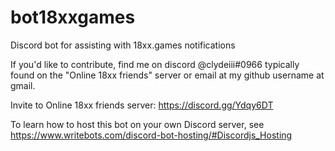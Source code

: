 # bot18xxgames
Discord bot for assisting with 18xx.games notifications

If you'd like to contribute, find me on discord @clydeiii#0966 typically found on the "Online 18xx friends" server or email at my github username at gmail.

Invite to Online 18xx friends server: https://discord.gg/Ydqy6DT

To learn how to host this bot on your own Discord server, see https://www.writebots.com/discord-bot-hosting/#Discordjs_Hosting
